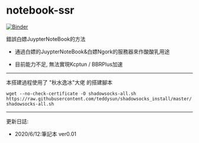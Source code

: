 # notebook-ssr
[![Binder](https://mybinder.org/badge_logo.svg)](https://mybinder.org/v2/gh/e9965/notebook-ssr/master)


錯誤白嫖JuypterNoteBook的方法

- 通過白嫖的JuypterNoteBook&白嫖Ngork的服務器來作酸酸乳用途

- 目前能力不足, 無法實現Kcptun / BBRPlus加速


***
本搭建過程使用了 "秋水逸冰"大佬 的搭建腳本

`wget --no-check-certificate -O shadowsocks-all.sh https://raw.githubusercontent.com/teddysun/shadowsocks_install/master/shadowsocks-all.sh`
***


更新日誌:

- 2020/6/12:筆記本 ver0.01 
